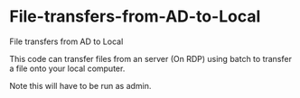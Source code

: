 # File-transfers-from-AD-to-Local
File transfers from AD to Local

This code can transfer files from an server (On RDP) using batch to transfer a file onto your local computer.

Note this will have to be run as admin.
